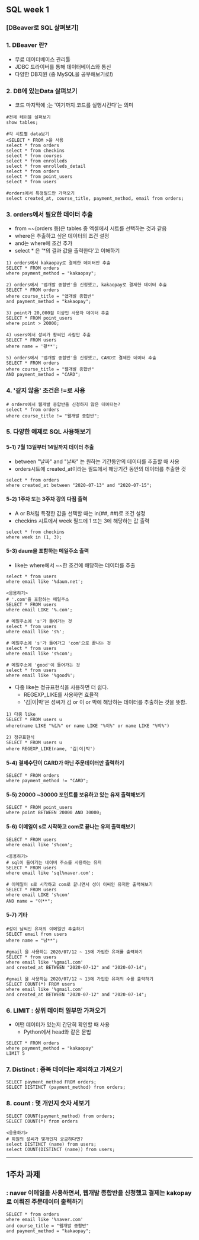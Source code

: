 ## SQL week 1

### [DBeaver로 SQL 살펴보기]

### 1. DBeaver 란?

*  무료 데이터베이스 관리툴
* JDBC 드라이버를 통해 데이터베이스와 통신
* 다양한 DB지원 (중 MySQL을 공부해보기로!)



### 2. DB에 있는Data 살펴보기

* 코드 마지막에  ;는 '여기까지 코드를 실행시킨다'는 의미 

~~~
#전체 테이블 살펴보기
show tables;

#각 시트별 data보기
<SELECT * FROM >을 사용
select * from orders
select * from checkins
select * from courses
select * from enrolleds
select * from enrolleds_detail
select * from orders
select * from point_users
select * from users

#orders에서 특정필드만 가져오기
select created_at, course_title, payment_method, email from orders;
~~~

 

### 3. orders에서 필요한 데이터 추출

* from ~~(orders 등)은 tables 중 엑셀에서 시트를 선택하는 것과 같음
* where은 추출하고 싶은 데이터의 조건 설정
* and는 where에 조건 추가
* select * 은 '*의 결과 값을 출력한다'고 이해하기 

~~~
1) orders에서 kakaopay로 결제한 데이터만 추출
SELECT * FROM orders
where payment_method = "kakaopay";

2) orders에서 '앱개발 종합반'을 신청했고, kakaopay로 결제한 데이터 추출
SELECT * FROM orders
where course_title = "앱개발 종합반"
and payment_method = "kakaopay";

3) point가 20,000점 이상인 사용자 데이터 추출
SELECT * FROM point_users
where point > 20000;

4) users에서 성씨가 황씨인 사람만 추출
SELECT * FROM users
where name = '황**';

5) orders에서 '앱개발 종합반'을 신청했고, CARD로 결제한 데이터 추출
SELECT * FROM orders
where course_title = "웹개발 종합반"
AND payment_method = "CARD";
~~~



### 4. '같지 않음' 조건은 !=로 사용

~~~
# orders에서 웹개발 종합반을 신청하지 않은 데이터는?
select * from orders
where course_title != "웹개발 종합반";
~~~



### 5.  다양한 예제로 SQL 사용해보기

#### 5-1) 7월 13일부터 14일까지 데이터 추출

* between "날짜" and "날짜" 는 원하는 기간동안의 데이터를 추출할 때 사용
* orders시트에 created_at이라는 필드에서 해당기간 동안의 데이터를 추출한 것

~~~
select * from orders 
where created_at between "2020-07-13" and "2020-07-15";
~~~

#### 5-2) 1주차 또는 3주차 강의 다짐 출력

* A or B처럼 특정한 값을 선택할 때는 in(##, ##)로 조건 설정
* checkins 시트에서 week 필드에 1 또는 3에 해당하는 값 출력

~~~
select * from checkins 
where week in (1, 3);
~~~

#### 5-3) daum을 포함하는 메일주소 출력

* like는 where에서 ~~한 조건에 해당하는 데이터를 추출

~~~
select * from users 
where email like '%daum.net';

<응용하기>
# '.com'을 포함하는 메일주소
SELECT * FROM users
where email LIKE '%.com';

# 메일주소에 's'가 들어가는 것
select * from users 
where email like 's%';

# 메일주소에 's'가 들어가고 'com'으로 끝나는 것
select * from users 
where email like 's%com';

# 메일주소에 'good'이 들어가는 것
select * from users 
where email like '%good%';
~~~

* 다중 like는 정규표현식을 사용하면 더 쉽다. 
  * REGEXP_LIKE를 사용하면 효율적
  * '김|이|박'은 성씨가 김 or 이 or 박에 해당하는 데이터를 추출하는 것을 뜻함.

~~~
1) 다중 like
SELECT * FROM users u 
where(name LIKE "%김%" or name LIKE "%이%" or name LIKE "%박%")

2) 정규표현식
SELECT * FROM users u 
where REGEXP_LIKE(name, '김|이|박')
~~~

#### 5-4) 결제수단이 CARD가 아닌 주문데이터만 출력하기

~~~
SELECT * FROM orders
where payment_method != "CARD";
~~~

#### 5-5) 20000 ~30000 포인트를 보유하고 있는 유저 출력해보기 

~~~
SELECT * FROM point_users
where point BETWEEN 20000 AND 30000;
~~~

#### 5-6) 이메일이 s로 시작하고 com로 끝나는 유저 출력해보기

~~~
SELECT * FROM users
where email like 's%com';

<응용하기> 
# sql이 들어가는 네이버 주소를 사용하는 유저
SELECT * FROM users
where email like 'sql%naver.com';

# 이메일이 s로 시작하고 com로 끝나면서 성이 이씨인 유저만 출력해보기
SELECT * FROM users
where email LIKE 's%com'
AND name = "이**";
~~~

#### 5-7) 기타

~~~
#성이 남씨인 유저의 이메일만 추출하기
SELECT email from users
where name = "남**";

#gmail 을 사용하는 2020/07/12 ~ 13에 가입한 유저를 출력하기
SELECT * from users
where email like '%gmail.com'
and created_at BETWEEN "2020-07-12" and "2020-07-14";

#gmail 을 사용하는 2020/07/12 ~ 13에 가입한 유저의 수를 출력하기
SELECT COUNT(*) FROM users
where email like '%gmail.com'
and created_at BETWEEN "2020-07-12" and "2020-07-14";
~~~



### 6. LIMIT : 상위 데이터 일부만 가져오기

* 어떤 데이터가 있는지 간단히 확인할 때 사용
  * Python에서 head와 같은 문법

~~~
SELECT * FROM orders
where payment_method = "kakaopay"
LIMIT 5
~~~



### 7. Distinct : 중복 데이터는 제외하고 가져오기 

~~~
SELECT payment_method FROM orders;
SELECT DISTINCT (payment_method) from orders;
~~~



### 8. count : 몇 개인지 숫자 세보기

~~~
SELECT COUNT(payment_method) from orders;
SELECT COUNT(*) from orders

<응용하기>
# 회원의 성씨가 몇개인지 궁금하다면?
select DISTINCT (name) from users;
select COUNT(DISTINCT (name)) from users;
~~~



---

## 1주차 과제

###  : naver 이메일을 사용하면서, 웹개발 종합반을 신청했고 결제는 kakopay로 이뤄진 주문데이터 출력하기

~~~
SELECT * from orders
where email like '%naver.com'
and course_title = "웹개발 종합반"
and payment_method = "kakaopay";
~~~